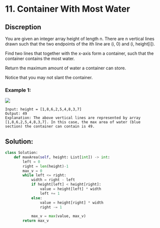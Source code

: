 # 11. Container With Most Water

## Discreption
You are given an integer array height of length n. There are n vertical lines drawn such that the two endpoints of the ith line are (i, 0) and (i, height[i]).

Find two lines that together with the x-axis form a container, such that the container contains the most water.

Return the maximum amount of water a container can store.

Notice that you may not slant the container.

### Example 1:

<img src = "https://s3-lc-upload.s3.amazonaws.com/uploads/2018/07/17/question_11.jpg">

```
Input: height = [1,8,6,2,5,4,8,3,7]
Output: 49
Explanation: The above vertical lines are represented by array [1,8,6,2,5,4,8,3,7]. In this case, the max area of water (blue section) the container can contain is 49.
```

## Solution:

```py
class Solution:
    def maxArea(self, height: List[int]) -> int:
        left = 0
        right = len(height)-1
        max_v = 0
        while left <= right:
            width = right - left
            if height[left] < height[right]:
                value = height[left] * width
                left += 1
            else:
                value = height[right] * width
                right -= 1
                
            max_v = max(value, max_v)
        return max_v
```
